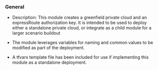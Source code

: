 ### General 

* Description: This module creates a greenfield private cloud and an expressRoute authorization key.  It is intended to be used to deploy either a standalone private cloud, or integrate as a child module for a larger scenario buildout

* The module leverages variables for naming and common values to be modified as part of the deployment.

* A tfvars template file has been included for use if implementing this module as a standalone deployment.


